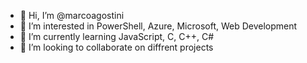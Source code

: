 - 👋 Hi, I’m @marcoagostini
- 👀 I’m interested in PowerShell, Azure, Microsoft, Web Development
- 🌱 I’m currently learning JavaScript, C, C++, C#
- 💞️ I’m looking to collaborate on diffrent projects
